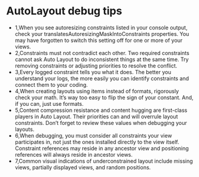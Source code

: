# AutoLayout debug tips 
* 1,When you see autoresizing constraints listed in your console output, check your translatesAutoresizingMaskIntoConstraints properties. You may have forgotten to switch this setting off for one or more of your views.
* 2,Constraints must not contradict each other. Two required constraints cannot ask Auto Layout to do inconsistent things at the same time. Try removing constraints or adjusting priorities to resolve the conflict.
* 3,Every logged constraint tells you what it does. The better you understand your logs, the more easily you can identify constraints and connect them to your coding.
* 4,When creating layouts using items instead of formats, rigorously check your math. It’s way too easy to flip the sign of your constant. And, if you can, just use formats.
* 5,Content compression resistance and content hugging are first-class players in Auto Layout. Their priorities can and will overrule layout constraints. Don’t forget to review these values when debugging your layouts.
* 6,When debugging, you must consider all constraints your view participates in, not just the ones installed directly to the view itself. Constraint references may reside in any ancestor view and positioning references will always reside in ancestor views.
* 7,Common visual indications of underconstrained layout include missing views, partially displayed views, and random positions.

